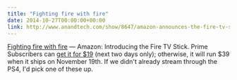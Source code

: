 ```yaml
---
title: "Fighting fire with fire"
date: 2014-10-27T00:00:00+00:00
link: http://www.anandtech.com/show/8647/amazon-announces-the-fire-tv-stick
---
```

[Fighting fire with fire](http://www.anandtech.com/show/8647/amazon-announces-the-fire-tv-stick) &mdash; 
 Amazon: Introducing the Fire TV Stick. Prime Subscribers can [get it for $19](http://amzn.com/B00GDQ0RMG) (next two days only); otherwise, it will run $39 when it ships on November 19th. If we didn't already stream through the PS4, I'd pick one of these up.
